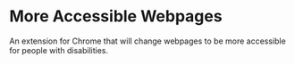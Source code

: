# More Accessible Webpages
An extension for Chrome that will change webpages to be more accessible for people with disabilities.
